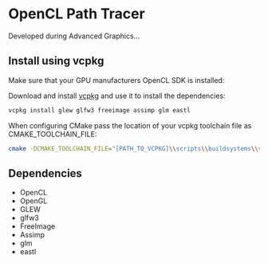 # OpenCL Path Tracer

Developed during Advanced Graphics...

## Install using vcpkg
Make sure that your GPU manufacturers OpenCL SDK is installed:

[CUDA Toolkit (Nvidia)]: https://developer.nvidia.com/cuda-downloads



Download and install [vcpkg](https://github.com/Microsoft/vcpkg) and use it to install the dependencies:

```bash
vcpkg install glew glfw3 freeimage assimp glm eastl
```


When configuring CMake pass the location of your vcpkg toolchain file as CMAKE_TOOLCHAIN_FILE:

```bash
cmake -DCMAKE_TOOLCHAIN_FILE="[PATH_TO_VCPKG]\\scripts\\buildsystems\\vcpkg.cmake" (...)
```

## Dependencies
- OpenCL
- OpenGL
- GLEW
- glfw3
- FreeImage
- Assimp
- glm
- eastl